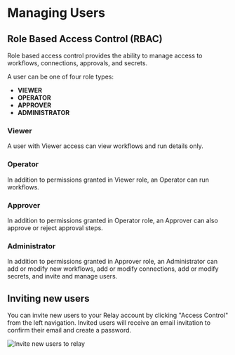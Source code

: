 # Managing Users

## Role Based Access Control (RBAC)
Role based access control provides the ability to manage access to workflows, connections, approvals, and secrets. 

A user can be one of four role types: 
- **VIEWER** 
- **OPERATOR** 
- **APPROVER** 
- **ADMINISTRATOR** 

### Viewer
A user with Viewer access can view workflows and run details only. 

### Operator
In addition to permissions granted in Viewer role, an Operator can run workflows.

### Approver
In addition to permissions granted in Operator role, an Approver can also approve or reject approval steps. 

### Administrator
In addition to permissions granted in Approver role, an Administrator can add or modify new workflows, add or modify connections, add or modify secrets, and invite and manage users. 

## Inviting new users 
You can invite new users to your Relay account by clicking "Access Control" from the left navigation. Invited users will receive an email invitation to confirm their email and create a password. 

![Invite new users to relay](images/invite-users.gif)